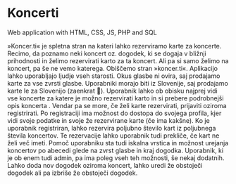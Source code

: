 # Koncerti
Web application with HTML, CSS, JS, PHP and SQL

»Koncer.ti« je spletna stran na kateri lahko rezerviramo karte za koncerte. Recimo, da poznamo neki koncert oz. dogodek, ki se dogaja v bližnji prihodnosti in želimo rezervirati karto za ta koncert. Ali pa si samo želimo na koncert, pa še ne vemo katerega. Obiščemo stran »koncer.ti«.
Aplikacijo lahko uporabljajo ljudje vseh starosti. Okus glasbe ni ovira, saj prodajamo karte za vse zvrsti glasbe. Uporabniki morajo biti iz Slovenije, saj prodajamo karte le za Slovenijo (zaenkrat ).
Uporabnik lahko ob obisku najprej vidi vse koncerte za katere je možno rezervirati karto in si prebere podrobnejši opis koncerta . Vendar pa se more, če želi karte rezervirati, prijaviti oziroma registrirati. Po registraciji ima možnost do dostopa do svojega profila, kjer vidi svoje podatke in svoje že rezervirane karte (če ima kakšne). Ko je uporabnik registriran, lahko rezervira poljubno število kart iz poljubnega števila koncertov. Te rezervacije lahko uporabnik tudi prekliče, če kart ne želi več imeti. Pomoč uporabniku sta tudi iskalna vrstica in možnost urejanja koncertov po abecedi glede na zvrst glasbe in kraj dogodka.
Uporabnik, ki je ob enem tudi admin, pa ima poleg vseh teh možnosti, še nekaj dodatnih. Lahko doda nov dogodek oziroma koncert, lahko uredi že obstoječi dogodek ali pa izbriše že obstoječi dogodek.
